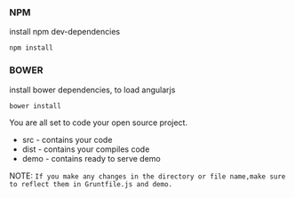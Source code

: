 ### NPM
install npm dev-dependencies
```npm
npm install
```

### BOWER
install bower dependencies, to load angularjs 
```npm
bower install
```

You are all set to code your open source project.

* src -  contains your code
* dist -  contains your compiles code
* demo - contains ready to serve demo

NOTE: ```
      If you make any changes in the directory or file name,make sure to reflect them in Gruntfile.js and demo.   
      ```
